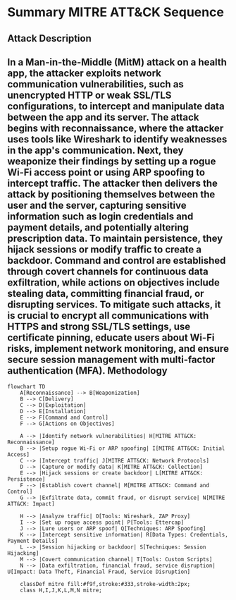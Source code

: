 Summary MITRE ATT&CK Sequence
=============================
Attack Description
------------------
In a Man-in-the-Middle (MitM) attack on a health app, the attacker exploits network communication vulnerabilities, such as unencrypted HTTP or weak SSL/TLS configurations, to intercept and manipulate data between the app and its server. The attack begins with reconnaissance, where the attacker uses tools like Wireshark to identify weaknesses in the app's communication. Next, they weaponize their findings by setting up a rogue Wi-Fi access point or using ARP spoofing to intercept traffic. The attacker then delivers the attack by positioning themselves between the user and the server, capturing sensitive information such as login credentials and payment details, and potentially altering prescription data. To maintain persistence, they hijack sessions or modify traffic to create a backdoor. Command and control are established through covert channels for continuous data exfiltration, while actions on objectives include stealing data, committing financial fraud, or disrupting services. To mitigate such attacks, it is crucial to encrypt all communications with HTTPS and strong SSL/TLS settings, use certificate pinning, educate users about Wi-Fi risks, implement network monitoring, and ensure secure session management with multi-factor authentication (MFA).
Methodology
-----------
```mermaid
flowchart TD
    A[Reconnaissance] --> B[Weaponization]
    B --> C[Delivery]
    C --> D[Exploitation]
    D --> E[Installation]
    E --> F[Command and Control]
    F --> G[Actions on Objectives]

    A --> |Identify network vulnerabilities| H[MITRE ATT&CK: Reconnaissance]
    B --> |Setup rogue Wi-Fi or ARP spoofing| I[MITRE ATT&CK: Initial Access]
    C --> |Intercept traffic| J[MITRE ATT&CK: Network Protocols]
    D --> |Capture or modify data| K[MITRE ATT&CK: Collection]
    E --> |Hijack sessions or create backdoor| L[MITRE ATT&CK: Persistence]
    F --> |Establish covert channel| M[MITRE ATT&CK: Command and Control]
    G --> |Exfiltrate data, commit fraud, or disrupt service| N[MITRE ATT&CK: Impact]

    H --> |Analyze traffic| O[Tools: Wireshark, ZAP Proxy]
    I --> |Set up rogue access point| P[Tools: Ettercap]
    J --> |Lure users or ARP spoof| Q[Techniques: ARP Spoofing]
    K --> |Intercept sensitive information| R[Data Types: Credentials, Payment Details]
    L --> |Session hijacking or backdoor| S[Techniques: Session Hijacking]
    M --> |Covert communication channel| T[Tools: Custom Scripts]
    N --> |Data exfiltration, financial fraud, service disruption| U[Impact: Data Theft, Financial Fraud, Service Disruption]

    classDef mitre fill:#f9f,stroke:#333,stroke-width:2px;
    class H,I,J,K,L,M,N mitre;
